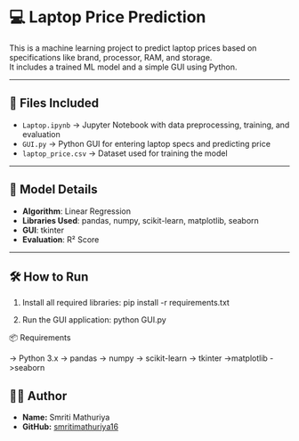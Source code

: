 # 💻 Laptop Price Prediction

This is a machine learning project to predict laptop prices based on specifications like brand, processor, RAM, and storage.  
It includes a trained ML model and a simple GUI using Python.

---

## 📁 Files Included

- `Laptop.ipynb` → Jupyter Notebook with data preprocessing, training, and evaluation
- `GUI.py` → Python GUI for entering laptop specs and predicting price
- `laptop_price.csv` → Dataset used for training the model

---

## 🧠 Model Details

- **Algorithm**: Linear Regression
- **Libraries Used**: pandas, numpy, scikit-learn, matplotlib, seaborn
- **GUI**: tkinter
- **Evaluation**: R² Score

---

## 🛠 How to Run

1. Install all required libraries:
 pip install -r requirements.txt


2. Run the GUI application:
 python GUI.py

📦 Requirements

-> Python 3.x
-> pandas
-> numpy
-> scikit-learn
-> tkinter
->matplotlib
->seaborn

## 👩‍💻 Author

- **Name:** Smriti Mathuriya  
- **GitHub:** [smritimathuriya16](https://github.com/smritimathuriya16)















